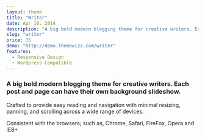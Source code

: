 ```yaml
---
layout: theme
title: "Writer"
date: Apr 10. 2014
description: "A big bold modern blogging theme for creative writers. Each post and page can have their own background slideshow."
slug: "writer"
price: 35
demo: "http://demo.themewizz.com/writer"
features:
  - Responsive Design
  - Wordpress Compatible
---
```


<h3 class="lead">A big bold modern blogging theme for creative writers. Each post and page can have their own background slideshow.</h3>

Crafted to provide easy reading and navigation with minimal resizing, panning, and scrolling across a wide range of devices.

Consistent with the browsers; such as, Chrome, Safari, FireFox, Opera and IE8+
